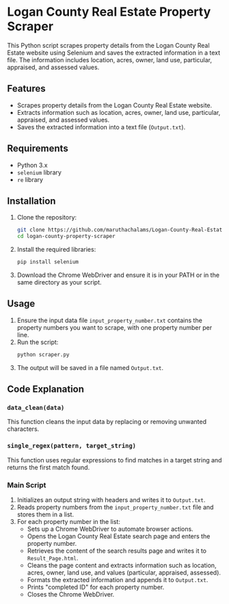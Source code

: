 # Logan County Real Estate Property Scraper

This Python script scrapes property details from the Logan County Real Estate website using Selenium and saves the extracted information in a text file. The information includes location, acres, owner, land use, particular, appraised, and assessed values.

## Features
- Scrapes property details from the Logan County Real Estate website.
- Extracts information such as location, acres, owner, land use, particular, appraised, and assessed values.
- Saves the extracted information into a text file (`Output.txt`).

## Requirements
- Python 3.x
- `selenium` library
- `re` library

## Installation
1. Clone the repository:
    ```sh
    git clone https://github.com/maruthachalams/Logan-County-Real-Estate-Property-Scraper.git
    cd logan-county-property-scraper
    ```
2. Install the required libraries:
    ```sh
    pip install selenium
    ```
3. Download the Chrome WebDriver and ensure it is in your PATH or in the same directory as your script.

## Usage
1. Ensure the input data file `input_property_number.txt` contains the property numbers you want to scrape, with one property number per line.
2. Run the script:
    ```sh
    python scraper.py
    ```
3. The output will be saved in a file named `Output.txt`.

## Code Explanation
### `data_clean(data)`
This function cleans the input data by replacing or removing unwanted characters.

### `single_regex(pattern, target_string)`
This function uses regular expressions to find matches in a target string and returns the first match found.

### Main Script
1. Initializes an output string with headers and writes it to `Output.txt`.
2. Reads property numbers from the `input_property_number.txt` file and stores them in a list.
3. For each property number in the list:
    - Sets up a Chrome WebDriver to automate browser actions.
    - Opens the Logan County Real Estate search page and enters the property number.
    - Retrieves the content of the search results page and writes it to `Result_Page.html`.
    - Cleans the page content and extracts information such as location, acres, owner, land use, and values (particular, appraised, assessed).
    - Formats the extracted information and appends it to `Output.txt`.
    - Prints "completed ID" for each property number.
    - Closes the Chrome WebDriver.

